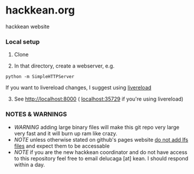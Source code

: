 # hackkean.org
hackkean website

### Local setup

1. Clone

2. In that directory, create a webserver, e.g.

  `python -m SimpleHTTPServer`

  If you want to livereload changes, I suggest using [livereload](https://github.com/lepture/python-livereload)

3. See [http://localhost:8000](http://localhost:8000) ( [localhost:35729](http://localhost:35729) if you're using livereload)

### NOTES & WARNINGS
 - *WARNING* adding large binary files will make this git repo very large very fast and it will burn up ram like crazy.
 - *NOTE* unless otherwise stated on github's pages website [do not add lfs files](https://github.com/github/git-lfs/issues/791) and expect them to be accessable
 - *NOTE* if you are the new hackkean coordinator and do not have access to this repository feel free to email delucaga [at] kean. I should respond within a day.
